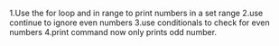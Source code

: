 1.Use the for loop and in range to print numbers in a set range
2.use continue to ignore even numbers
3.use conditionals to check for even numbers
4.print command now only prints odd number.